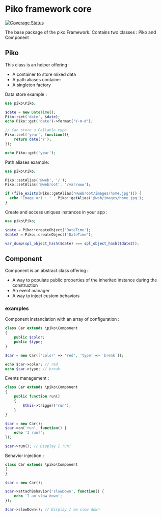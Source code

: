 # Piko framework core

[![Coverage Status](https://coveralls.io/repos/github/piko-framework/core/badge.svg?branch=main)](https://coveralls.io/github/piko-framework/core?branch=main)

The base package of the piko Framework. Contains two classes : Piko and Component

## Piko

This class is an helper offering :

 - A container to store mixed data
 - A path aliases container
 - A singleton factory

Data store example :

```php
use piko\Piko;

$date = new DateTime();
Piko::set('date', $date);
echo Piko::get('date')->format('Y-m-d');

// Can store a Callable type
Piko::set('year', function(){
    return date('Y');
});

echo Piko::get('year');

```

Path aliases example:

```php
use piko\Piko;

Piko::setAlias('@web', '/');
Piko::setAlias('@webroot', '/var/www');

if (file_exists(Piko::getAlias('@webroot/images/home.jpg'))) {
  echo 'Image uri : ' . Piko::getAlias('@web/images/home.jpg');
}

```

Create and access uniques instances in your app :

```php
use piko\Piko;

$date = Piko::createObject('DateTime');
$date2 = Piko::createObject('DateTime');

var_dump(spl_object_hash($date) === spl_object_hash($date2));

```

## Component

Component is an abstract class offering :

 - A way to populate public properties of the inherited instance during the construction
 - An event manager
 - A way to inject custom behaviors
 
 ### examples

Component instanciation with an array of configuration :

```php
class Car extends \piko\Component
{
    public $color;
    public $type;
}

$car = new Car(['color' => 'red', 'type' => 'break']);

echo $car->color; // red
echo $car->type; // break

```

Events management :

```php
class Car extends \piko\Component
{
    public function run()
    {
        $this->trigger('run');
    }
}

$car = new Car();
$car->on('run', function() {
    echo 'I run!';
});

$car->run(); // Display I run!

```

Behavior injection :

```php
class Car extends \piko\Component
{
}

$car = new Car();

$car->attachBehavior('slowDown', function() {
    echo 'I am slow down';
});

$car->slowDown(); // Display I am slow down

```
